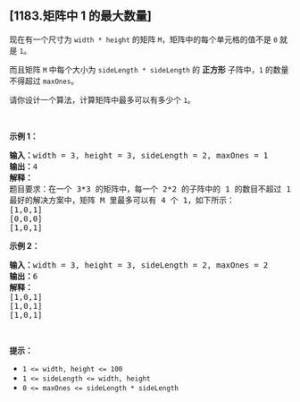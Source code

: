 ## [1183.矩阵中 1 的最大数量]
<p>现在有一个尺寸为 <code>width * height</code>&nbsp;的矩阵&nbsp;<code>M</code>，矩阵中的每个单元格的值不是&nbsp;<code>0</code>&nbsp;就是&nbsp;<code>1</code>。</p>

<p>而且矩阵 <code>M</code> 中每个大小为&nbsp;<code>sideLength * sideLength</code>&nbsp;的 <strong>正方形</strong> 子阵中，<code>1</code> 的数量不得超过&nbsp;<code>maxOnes</code>。</p>

<p>请你设计一个算法，计算矩阵中最多可以有多少个 <code>1</code>。</p>

<p>&nbsp;</p>

<p><strong>示例 1：</strong></p>

<pre><strong>输入：</strong>width = 3, height = 3, sideLength = 2, maxOnes = 1
<strong>输出：</strong>4
<strong>解释：</strong>
题目要求：在一个 3*3 的矩阵中，每一个 2*2 的子阵中的 1 的数目不超过 1 个。
最好的解决方案中，矩阵 M 里最多可以有 4 个 1，如下所示：
[1,0,1]
[0,0,0]
[1,0,1]
</pre>

<p><strong>示例 2：</strong></p>

<pre><strong>输入：</strong>width = 3, height = 3, sideLength = 2, maxOnes = 2
<strong>输出：</strong>6
<strong>解释：</strong>
[1,0,1]
[1,0,1]
[1,0,1]
</pre>

<p>&nbsp;</p>

<p><strong>提示：</strong></p>

<ul>
	<li><code>1 &lt;= width, height &lt;= 100</code></li>
	<li><code>1 &lt;= sideLength &lt;= width, height</code></li>
	<li><code>0 &lt;= maxOnes &lt;= sideLength * sideLength</code></li>
</ul>
